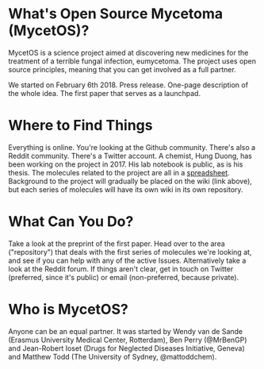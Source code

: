 # What's Open Source Mycetoma (MycetOS)?
MycetOS is a science project aimed at discovering new medicines for the treatment of a terrible fungal infection, eumycetoma.
The project uses open source principles, meaning that you can get involved as a full partner.

We started on February 6th 2018. Press release. One-page description of the whole idea. The first paper that serves as a launchpad.

# Where to Find Things
Everything is online. You're looking at the Github community.
There's also a Reddit community.
There's a Twitter account.
A chemist, Hung Duong, has been working on the project in 2017. His lab notebook is public, as is his thesis.
The molecules related to the project are all in a [spreadsheet](http://tinyurl.com/MycetomaMols).
Background to the project will gradually be placed on the wiki (link above), but each series of molecules will have its own wiki in its own repository.

# What Can You Do?
Take a look at the preprint of the first paper. Head over to the area ("repository") that deals with the first series of molecules we're looking at, and see if you can help with any of the active Issues.
Alternatively take a look at the Reddit forum.
If things aren't clear, get in touch on Twitter (preferred, since it's public) or email (non-preferred, because private).

# Who is MycetOS?
Anyone can be an equal partner. It was started by Wendy van de Sande (Erasmus University Medical Center, Rotterdam), Ben Perry (@MrBenGP) and Jean-Robert Ioset (Drugs for Neglected Diseases Initiative, Geneva) and Matthew Todd (The University of Sydney, @mattoddchem).
